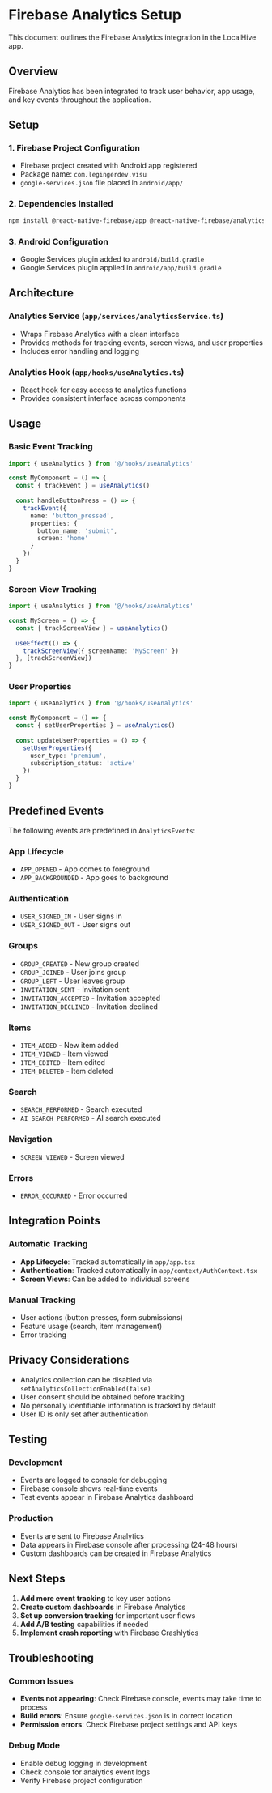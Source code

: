 # Firebase Analytics Setup

This document outlines the Firebase Analytics integration in the LocalHive app.

## Overview

Firebase Analytics has been integrated to track user behavior, app usage, and key events throughout the application.

## Setup

### 1. Firebase Project Configuration
- Firebase project created with Android app registered
- Package name: `com.legingerdev.visu`
- `google-services.json` file placed in `android/app/`

### 2. Dependencies Installed
```bash
npm install @react-native-firebase/app @react-native-firebase/analytics
```

### 3. Android Configuration
- Google Services plugin added to `android/build.gradle`
- Google Services plugin applied in `android/app/build.gradle`

## Architecture

### Analytics Service (`app/services/analyticsService.ts`)
- Wraps Firebase Analytics with a clean interface
- Provides methods for tracking events, screen views, and user properties
- Includes error handling and logging

### Analytics Hook (`app/hooks/useAnalytics.ts`)
- React hook for easy access to analytics functions
- Provides consistent interface across components

## Usage

### Basic Event Tracking
```typescript
import { useAnalytics } from '@/hooks/useAnalytics'

const MyComponent = () => {
  const { trackEvent } = useAnalytics()
  
  const handleButtonPress = () => {
    trackEvent({
      name: 'button_pressed',
      properties: {
        button_name: 'submit',
        screen: 'home'
      }
    })
  }
}
```

### Screen View Tracking
```typescript
import { useAnalytics } from '@/hooks/useAnalytics'

const MyScreen = () => {
  const { trackScreenView } = useAnalytics()
  
  useEffect(() => {
    trackScreenView({ screenName: 'MyScreen' })
  }, [trackScreenView])
}
```

### User Properties
```typescript
import { useAnalytics } from '@/hooks/useAnalytics'

const MyComponent = () => {
  const { setUserProperties } = useAnalytics()
  
  const updateUserProperties = () => {
    setUserProperties({
      user_type: 'premium',
      subscription_status: 'active'
    })
  }
}
```

## Predefined Events

The following events are predefined in `AnalyticsEvents`:

### App Lifecycle
- `APP_OPENED` - App comes to foreground
- `APP_BACKGROUNDED` - App goes to background

### Authentication
- `USER_SIGNED_IN` - User signs in
- `USER_SIGNED_OUT` - User signs out

### Groups
- `GROUP_CREATED` - New group created
- `GROUP_JOINED` - User joins group
- `GROUP_LEFT` - User leaves group
- `INVITATION_SENT` - Invitation sent
- `INVITATION_ACCEPTED` - Invitation accepted
- `INVITATION_DECLINED` - Invitation declined

### Items
- `ITEM_ADDED` - New item added
- `ITEM_VIEWED` - Item viewed
- `ITEM_EDITED` - Item edited
- `ITEM_DELETED` - Item deleted

### Search
- `SEARCH_PERFORMED` - Search executed
- `AI_SEARCH_PERFORMED` - AI search executed

### Navigation
- `SCREEN_VIEWED` - Screen viewed

### Errors
- `ERROR_OCCURRED` - Error occurred

## Integration Points

### Automatic Tracking
- **App Lifecycle**: Tracked automatically in `app/app.tsx`
- **Authentication**: Tracked automatically in `app/context/AuthContext.tsx`
- **Screen Views**: Can be added to individual screens

### Manual Tracking
- User actions (button presses, form submissions)
- Feature usage (search, item management)
- Error tracking

## Privacy Considerations

- Analytics collection can be disabled via `setAnalyticsCollectionEnabled(false)`
- User consent should be obtained before tracking
- No personally identifiable information is tracked by default
- User ID is only set after authentication

## Testing

### Development
- Events are logged to console for debugging
- Firebase console shows real-time events
- Test events appear in Firebase Analytics dashboard

### Production
- Events are sent to Firebase Analytics
- Data appears in Firebase console after processing (24-48 hours)
- Custom dashboards can be created in Firebase Analytics

## Next Steps

1. **Add more event tracking** to key user actions
2. **Create custom dashboards** in Firebase Analytics
3. **Set up conversion tracking** for important user flows
4. **Add A/B testing** capabilities if needed
5. **Implement crash reporting** with Firebase Crashlytics

## Troubleshooting

### Common Issues
- **Events not appearing**: Check Firebase console, events may take time to process
- **Build errors**: Ensure `google-services.json` is in correct location
- **Permission errors**: Check Firebase project settings and API keys

### Debug Mode
- Enable debug logging in development
- Check console for analytics event logs
- Verify Firebase project configuration 